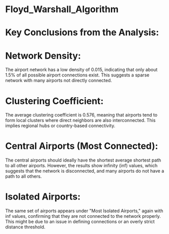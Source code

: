 # Floyd_Warshall_Algorithm








# Key Conclusions from the Analysis:

# Network Density:
The airport network has a low density of 0.015, indicating that only about 1.5% of all possible airport connections exist. This suggests a sparse network with many airports not directly connected.

# Clustering Coefficient:
The average clustering coefficient is 0.576, meaning that airports tend to form local clusters where direct neighbors are also interconnected. This implies regional hubs or country-based connectivity.

# Central Airports (Most Connected):
The central airports should ideally have the shortest average shortest path to all other airports. However, the results show infinity (inf) values, which suggests that the network is disconnected, and many airports do not have a path to all others.

# Isolated Airports:
The same set of airports appears under "Most Isolated Airports," again with inf values, confirming that they are not connected to the network properly. This might be due to an issue in defining connections or an overly strict distance threshold.
